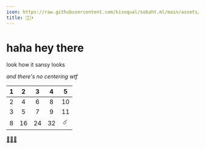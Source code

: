 ```yaml
---
icon: https://raw.githubusercontent.com/kisoqual/sobaht.ml/main/assets/img/favicon.svg
title: 🦊📃⬇
---
```


# __haha hey there__
look how it sansy looks

_and there's no centering wtf_

| 1 | 2  | 3  | 4  | 5  |
|:-:|:-:|:-:|:-:|:-:|
| 2 | 4  | 6  | 8  | 10 |
| 3 | 5  | 7  | 9  | 11 |
| 8 | 16 | 24 | 32 |☄️| 

[🦊💾🔗](https://github.com/kisoqual)

